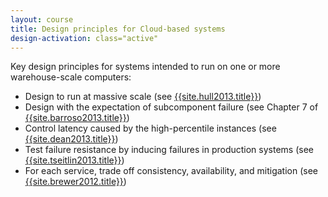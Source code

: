 ```yaml
---
layout: course
title: Design principles for Cloud-based systems
design-activation: class="active"
---
```

Key design principles for systems intended to run on one or more warehouse-scale computers:

 * Design to run at massive scale (see [{{site.hull2013.title}}]({{site.hull2013.url}}))
 * Design with the expectation of subcomponent failure (see Chapter&nbsp;7 of [{{site.barroso2013.title}}]({{site.barroso2013.url}}))
 * Control latency caused by the high-percentile instances (see [{{site.dean2013.title}}]({{site.dean2013.url}}))
 * Test failure resistance by inducing failures in production systems (see [{{site.tseitlin2013.title}}]({{site.tseitlin2013.url}}))
 * For each service, trade off consistency, availability, and mitigation (see [{{site.brewer2012.title}}]({{site.brewer2012.url}}))


